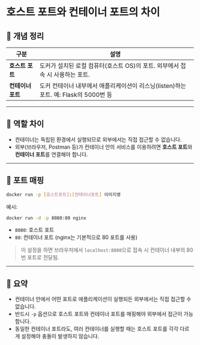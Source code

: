 
# 호스트 포트와 컨테이너 포트의 차이

## 📘 개념 정리

| 구분           | 설명                                                                 |
|----------------|----------------------------------------------------------------------|
| **호스트 포트** | 도커가 설치된 로컬 컴퓨터(호스트 OS)의 포트. 외부에서 접속 시 사용하는 포트. |
| **컨테이너 포트** | 도커 컨테이너 내부에서 애플리케이션이 리스닝(listen)하는 포트. 예: Flask의 5000번 등 |

---

## 🔹 역할 차이

- 컨테이너는 독립된 환경에서 실행되므로 외부에서는 직접 접근할 수 없습니다.
- 외부(브라우저, Postman 등)가 컨테이너 안의 서비스를 이용하려면 **호스트 포트**와 **컨테이너 포트**를 연결해야 합니다.

---

## 🔹 포트 매핑

```bash
docker run -p [호스트포트]:[컨테이너포트] 이미지명
```

예시:

```bash
docker run -d -p 8080:80 nginx
```

- `8080`: 호스트 포트
- `80`: 컨테이너 포트 (nginx는 기본적으로 80 포트를 사용)

> 이 설정을 하면 브라우저에서 `localhost:8080`으로 접속 시 컨테이너 내부의 80번 포트로 전달됨.

---

## 🔹 요약

- 컨테이너 안에서 어떤 포트로 애플리케이션이 실행되든 외부에서는 직접 접근할 수 없습니다.
- 반드시 `-p` 옵션으로 호스트 포트와 컨테이너 포트를 매핑해야 외부에서 접근이 가능합니다.
- 동일한 컨테이너 포트라도, 여러 컨테이너를 실행할 때는 호스트 포트를 각각 다르게 설정해야 충돌이 발생하지 않습니다.
